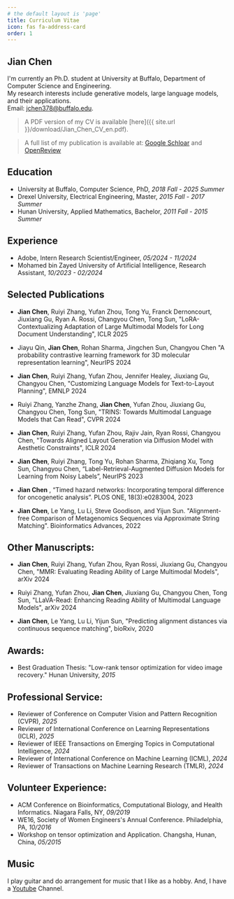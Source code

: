 ```yaml
---
# the default layout is 'page'
title: Curriculum Vitae
icon: fas fa-address-card
order: 1
---
```

## Jian Chen

I'm currently an Ph.D. student at University at Buffalo, Department of Computer Science and Engineering.<br /> 
My research interests include generative models, large language models, and their applications.<br /> 
Email: jchen378@buffalo.edu.


> A PDF version of my CV is available [here]({{ site.url }}/download/Jian_Chen_CV_en.pdf).
<!-- {: .prompt-tip } -->
> A full list of my publication is available at: [Google Schloar](https://scholar.google.com/citations?user=uBGjz-EAAAAJ&hl=en&oi=ao) and [OpenReview](https://openreview.net/profile?id=~Jian_Chen9)
<!-- {: .prompt-tip } -->


## Education
- University at Buffalo, Computer Science, PhD, *2018 Fall - 2025 Summer* 
- Drexel University, Electrical Engineering, Master, *2015 Fall - 2017 Summer*
- Hunan University, Applied Mathematics, Bachelor, *2011 Fall - 2015 Summer*

## Experience
- Adobe, Intern Research Scientist/Engineer, *05/2024 - 11/2024*
- Mohamed bin Zayed University of Artificial Intelligence, Research Assistant, *10/2023 - 02/2024*

## Selected Publications 

- **Jian Chen**, Ruiyi Zhang, Yufan Zhou, Tong Yu, Franck Dernoncourt, Jiuxiang Gu, Ryan A. Rossi, Changyou Chen, Tong Sun, "LoRA-Contextualizing Adaptation of Large Multimodal Models for Long Document Understanding", ICLR 2025

- Jiayu Qin, **Jian Chen**, Rohan Sharma, Jingchen Sun, Changyou Chen "A probability contrastive learning framework for 3D molecular representation learning", NeurIPS 2024

- **Jian Chen**, Ruiyi Zhang, Yufan Zhou, Jennifer Healey, Jiuxiang Gu, Changyou Chen, "Customizing Language Models for Text-to-Layout Planning", EMNLP 2024

- Ruiyi Zhang, Yanzhe Zhang, **Jian Chen**, Yufan Zhou, Jiuxiang Gu, Changyou Chen, Tong Sun, "TRINS: Towards Multimodal Language Models that Can Read", CVPR 2024

- **Jian Chen**, Ruiyi Zhang, Yufan Zhou, Rajiv Jain, Ryan Rossi, Changyou Chen, "Towards Aligned Layout Generation via Diffusion Model with Aesthetic Constraints", ICLR 2024

- **Jian Chen**, Ruiyi Zhang, Tong Yu, Rohan Sharma, Zhiqiang Xu, Tong Sun, Changyou Chen, “Label-Retrieval-Augmented Diffusion Models for Learning from Noisy Labels”, NeurIPS 2023

- **Jian Chen** , “Timed hazard networks: Incorporating temporal difference for oncogenetic analysis”. PLOS ONE, 18(3):e0283004, 2023

- **Jian Chen**, Le Yang, Lu Li, Steve Goodison, and Yijun Sun. "Alignment-free Comparison of Metagenomics Sequences via Approximate String Matching". Bioinformatics Advances, 2022


## Other Manuscripts:

- **Jian Chen**, Ruiyi Zhang, Yufan Zhou, Ryan Rossi, Jiuxiang Gu, Changyou Chen, "MMR: Evaluating Reading Ability of Large Multimodal Models", arXiv 2024

- Ruiyi Zhang, Yufan Zhou, **Jian Chen**, Jiuxiang Gu, Changyou Chen, Tong Sun, "LLaVA-Read: Enhancing Reading Ability of Multimodal Language Models", arXiv 2024

- **Jian Chen**, Le Yang, Lu Li, Yijun Sun, "Predicting alignment distances via continuous sequence matching", bioRxiv, 2020

## Awards:
- Best Graduation Thesis: "Low-rank tensor optimization for video image recovery." Hunan University, *2015*

## Professional Service:
- Reviewer of Conference on Computer Vision and Pattern Recognition (CVPR), *2025*
- Reviewer of International Conference on Learning Representations (ICLR), *2025*
- Reviewer of IEEE Transactions on Emerging Topics in Computational Intelligence, *2024*
- Reviewer of International Conference on Machine Learning (ICML), *2024*
- Reviewer of Transactions on Machine Learning Research (TMLR), *2024*

## Volunteer Experience:
- ACM Conference on Bioinformatics, Computational Biology, and Health Informatics. Niagara Falls, NY, *09/2019*
- WE16, Society of Women Engineers's Annual Conference. Philadelphia, PA, *10/2016*
- Workshop on tensor optimization and Application. Changsha, Hunan, China, *05/2015*

## Music 
I play guitar and do arrangement for music that I like as a hobby. And, I have a [Youtube](https://www.youtube.com/@jianchen2550) Channel.

